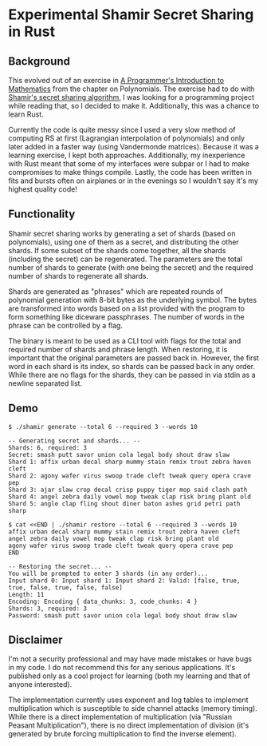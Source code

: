 # Experimental Shamir Secret Sharing in Rust

## Background

This evolved out of an exercise in [A Programmer's Introduction to
Mathematics](https://www.amazon.co.uk/Programmers-Introduction-Mathematics-Dr-Jeremy/dp/1727125452)
from the chapter on Polynomials. The exercise had to do with [Shamir's secret
sharing algorithm](https://en.wikipedia.org/wiki/Shamir%27s_Secret_Sharing), I
was looking for a programming project while reading that, so I decided to make
it. Additionally, this was a chance to learn Rust.

Currently the code is quite messy since I used a very slow method of computing
RS at first (Lagrangian interpolation of polynomials) and only later added in a
faster way (using Vandermonde matrices). Because it was a learning exercise, I
kept both approaches. Additionally, my inexperience with Rust meant that some of
my interfaces were subpar or I had to make compromises to make things compile.
Lastly, the code has been written in fits and bursts often on airplanes or in
the evenings so I wouldn't say it's my highest quality code!

## Functionality

Shamir secret sharing works by generating a set of shards (based on
polynomials), using one of them as a secret, and distributing the other shards.
If some subset of the shards come together, all the shards (including the
secret) can be regenerated. The parameters are the total number of shards to
generate (with one being the secret) and the required number of shards to
regenerate all shards.

Shards are generated as "phrases" which are repeated rounds of polynomial
generation with 8-bit bytes as the underlying symbol. The bytes are transformed
into words based on a list provided with the program to form something like
diceware passphrases. The number of words in the phrase can be controlled by a
flag.

The binary is meant to be used as a CLI tool with flags for the total and
required number of shards and phrase length. When restoring, it is important
that the original parameters are passed back in. However, the first word in each
shard is its index, so shards can be passed back in any order. While there are
no flags for the shards, they can be passed in via stdin as a newline separated
list.

## Demo

```
$ ./shamir generate --total 6 --required 3 --words 10

-- Generating secret and shards... --
Shards: 6, required: 3
Secret: smash putt savor union cola legal body shout draw slaw
Shard 1: affix urban decal sharp mummy stain remix trout zebra haven cleft
Shard 2: agony wafer virus swoop trade cleft tweak query opera crave pep
Shard 3: ajar slaw crop decal crisp puppy tiger mop said clash path
Shard 4: angel zebra daily vowel mop tweak clap risk bring plant old
Shard 5: angle clap fling shout diner baton ashes grid petri path sharp
```

```
$ cat <<END | ./shamir restore --total 6 --required 3 --words 10
affix urban decal sharp mummy stain remix trout zebra haven cleft
angel zebra daily vowel mop tweak clap risk bring plant old
agony wafer virus swoop trade cleft tweak query opera crave pep
END

-- Restoring the secret... --
You will be prompted to enter 3 shards (in any order)...
Input shard 0: Input shard 1: Input shard 2: Valid: [false, true, true, false, true, false, false]
Length: 11
Encoding: Encoding { data_chunks: 3, code_chunks: 4 }
Shards: 3, required: 3
Password: smash putt savor union cola legal body shout draw slaw
```

## Disclaimer

I'm not a security professional and may have made mistakes or have bugs in my
code. I do not recommend this for any serious applications. It's published only
as a cool project for learning (both my learning and that of anyone interested).

The implementation currently uses exponent and log tables to implement
multiplication which is susceptible to side channel attacks (memory timing).
While there is a direct implementation of multiplication (via "Russian Peasant
Multiplication"), there is no direct implementation of division (it's generated
by brute forcing multiplication to find the inverse element).
